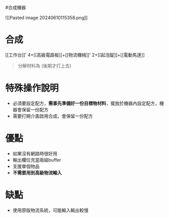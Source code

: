 #合成機器 

![[Pasted image 20240610115358.png]]
# 合成
[[工作台]]' 4+[[高級電路板]]+[[物流機械]]' 2+[[起泡錠]]+[[電動馬達]]
> 分解材料為
	(後期才打上去)
# 特殊操作說明
- 必須要設定配方，**需事先準備好一份目標物材料**，擺放於機器內設定配方，機器會保留一份配方
- 需要打開介面啟用合成，會保留一份配方
# 優點
- 如果沒有網路時很好用
- 輸出欄位充當兩組buffer
- 支援單個物品
- **不需要用到高級物流輸入**
# 缺點
- 使用原版物流系統，可能輸入輸出較慢